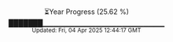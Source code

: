 <p align="center">
⏳Year Progress (25.62 %) <br>
███████▁▁▁▁▁▁▁▁▁▁▁▁▁▁▁▁▁▁▁▁▁▁▁ <br>
<sub>Updated: Fri, 04 Apr 2025 12:44:17 GMT</sub>
</p>

